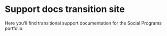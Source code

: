 # Support docs transition site
Here you'll find transitional support documentation for the Social Programs portfolio.
